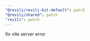 ```yaml
---
"@revili/revili-kit-default": patch
"@revili/shared": patch
"revili": patch
---
```


fix vite server error

